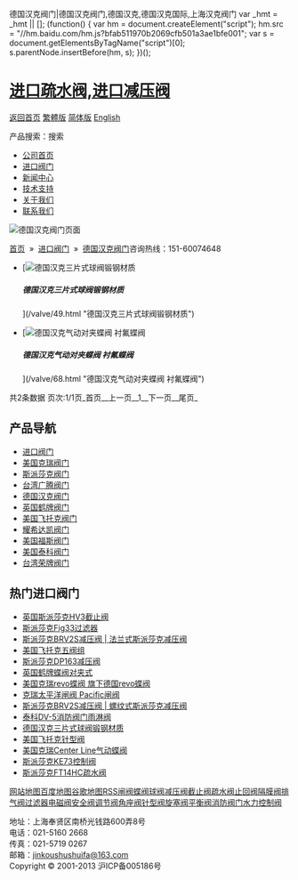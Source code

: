  德国汉克阀门|德国汉克阀门,德国汉克,德国汉克国际,上海汉克阀门     var \_hmt = \_hmt || \[\]; (function() { var hm = document.createElement("script"); hm.src = "//hm.baidu.com/hm.js?bfab511970b2069cfb501a3ae1bfe001"; var s = document.getElementsByTagName("script")\[0\]; s.parentNode.insertBefore(hm, s); })();

# [进口疏水阀,进口减压阀](/)

[返回首页](/ "home") [繁體版](/tw.html "切換到繁體中文版") [简体版](/ "切换到简体中文版") [English](/en.html "Switch to English Version")

产品搜索：搜索

-   [公司首页](/ "公司首页")
-   [进口阀门](/valves/2.html "进口阀门")
-   [新闻中心](/valves/110.html "新闻中心")
-   [技术支持](/valves/111.html "技术支持")
-   [关于我们](/about.html "新闻中心")
-   [联系我们](/contact.html "技术支持")

![德国汉克阀门页面](/skin/web/img/header_pd.jpg)

[首页](/)  »  [进口阀门](/valves/2.html)  »  [德国汉克阀门](/valves/36.html)咨询热线：151-60074648

-   [![德国汉克三片式球阀锻钢材质](/pic/uploadimg/2014-3/201431421331842903.jpg)
    
    ##### 德国汉克三片式球阀锻钢材质
    
    
    
    ](/valve/49.html "德国汉克三片式球阀锻钢材质")
-   [![德国汉克气动对夹蝶阀 衬氟蝶阀](/pic/uploadimg/2014-3/201431422561959339.jpg)
    
    ##### 德国汉克气动对夹蝶阀 衬氟蝶阀
    
    
    
    ](/valve/68.html "德国汉克气动对夹蝶阀 衬氟蝶阀")

共2条数据 页次:1/1页_首页__上一页__1__下一页__尾页_

## 产品导航

-   [进口阀门](/valves/2.html "进口阀门")
-   [美国克瑞阀门](/valves/33.html)
-   [斯派莎克阀门](/valves/34.html)
-   [台湾广腾阀门](/valves/35.html)
-   [德国汉克阀门](/valves/36.html)
-   [英国鹤牌阀门](/valves/37.html)
-   [美国飞托克阀门](/valves/38.html)
-   [耀希达凯阀门](/valves/39.html)
-   [美国福斯阀门](/valves/40.html)
-   [美国泰科阀门](/valves/41.html)
-   [台湾荣牌阀门](/valves/42.html)

## 热门进口阀门

-   [英国斯派莎克HV3截止阀](/valve/66.html "英国斯派莎克HV3截止阀")
-   [斯派莎克Fig33过滤器](/valve/104.html "斯派莎克Fig33过滤器")
-   [斯派莎克BRV2S减压阀 | 法兰式斯派莎克减压阀](/valve/89.html "斯派莎克BRV2S减压阀 | 法兰式斯派莎克减压阀")
-   [美国飞托克五阀组](/valve/51.html "美国飞托克五阀组")
-   [斯派莎克DP163减压阀](/valve/74.html "斯派莎克DP163减压阀")
-   [英国鹤牌蝶阀对夹式](/valve/69.html "英国鹤牌蝶阀对夹式")
-   [美国克瑞revo蝶阀 旗下德国revo蝶阀](/valve/46.html "美国克瑞revo蝶阀 旗下德国revo蝶阀")
-   [克瑞太平洋闸阀 Pacific闸阀](/valve/25.html "克瑞太平洋闸阀 Pacific闸阀")
-   [斯派莎克BRV2S减压阀 | 螺纹式斯派莎克减压阀](/valve/90.html "斯派莎克BRV2S减压阀 | 螺纹式斯派莎克减压阀")
-   [泰科DV-5消防阀门雨淋阀](/valve/54.html "泰科DV-5消防阀门雨淋阀")
-   [德国汉克三片式球阀锻钢材质](/valve/49.html "德国汉克三片式球阀锻钢材质")
-   [美国飞托克针型阀](/valve/70.html "美国飞托克针型阀")
-   [美国克瑞Center Line气动蝶阀](/valve/44.html "美国克瑞Center Line气动蝶阀")
-   [斯派莎克KE73控制阀](/valve/106.html "斯派莎克KE73控制阀")
-   [斯派莎克FT14HC疏水阀](/valve/96.html "斯派莎克FT14HC疏水阀")

[网站地图](/sitemap.html "网站地图")[百度地图](/baidu.xml)[谷歌地图](/google.xml)[RSS](/rss.xml)[闸阀](/valves/27.html)[蝶阀](/valves/30.html)[球阀](/valves/43.html)[减压阀](/valves/44.html)[截止阀](/valves/45.html)[疏水阀](/valves/46.html)[止回阀](/valves/47.html)[隔膜阀](/valves/48.html)[排气阀](/valves/49.html)[过滤器](/valves/50.html)[电磁阀](/valves/51.html)[安全阀](/valves/52.html)[调节阀](/valves/53.html)[角座阀](/valves/54.html)[针型阀](/valves/55.html)[旋塞阀](/valves/56.html)[平衡阀](/valves/57.html)[消防阀门](/valves/58.html)[水力控制阀](/valves/59.html)

地址：上海奉贤区南桥光钱路600弄8号  
电话：021-5160 2668  
传真：021-5719 0267  
邮箱：jinkoushushuifa@163.com  
Copyright © 2001-2013 沪ICP备005186号